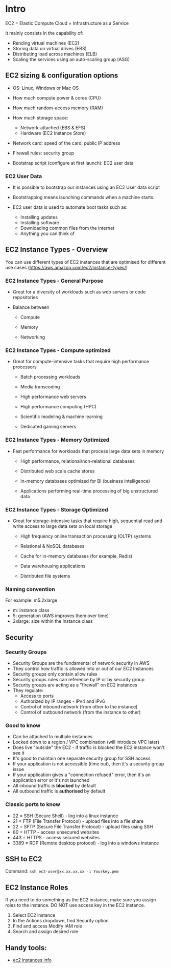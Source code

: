 # Intro

EC2 = Elastic Compute Cloud = Infrastructure as a Service

It mainly consists in the capability of:

- Rending virtual machines (EC2)
- Storing data on virtual drives (EBS)
- Distributing load across machines (ELB)
- Scaling the services using an auto-scaling group (ASG)

## EC2 sizing & configuration options

- OS: Linux, Windows or Mac OS
- How much compute power & cores (CPU)
- How much random-access memory (RAM)
- How much storage space:

  - Network-attached (EBS & EFS)
  - Hardware (EC2 Instance Store)

- Network card: speed of the card, public IP address
- Firewall rules: security group
- Bootstrap script (configure at first launch): EC2 user data

### EC2 User Data

- It is possible to bootstrap our instances using an EC2 User data script
- Bootstrapping means launching commands when a machine starts.
- EC2 user data is used to automate boot tasks such as:

  - Installing updates
  - Installing software
  - Downloading common files from the internet
  - Anything you can think of

## EC2 Instance Types - Overview

You can use different types of EC2 instances that are optimised for different use cases (https://aws.amazon.com/ec2/instance-types/)

### EC2 Instance Types - General Purpose

- Great for a diversity of workloads such as web servers or code repositories
- Balance between

  - Compute

  - Memory

  - Networking

### EC2 Instance Types - Compute optimized

- Great for compute-intensive tasks that require high performance processors

  - Batch processing workloads

  - Media transcoding

  - High performance web servers

  - High performance computing (HPC)

  - Scientific modeling & machine learning

  - Dedicated gaming servers

### EC2 Instance Types - Memory Optimized

- Fast performance for workloads that process large data sets in memory

  - High performance, relational/non-relational databases

  - Distributed web scale cache stores

  - In-memory databases optimized for BI (business intelligence)

  - Applications performing real-time processing of big unstructured data

### EC2 Instance Types - Storage Optimized

- Great for storage-intensive tasks that require high, sequential read and write access to large data sets on local storage

  - High frequency online transaction processing (OLTP) systems

  - Relational & NoSQL databases

  - Cache for in-memory databases (for example, Redis)

  - Data warehousing applications

  - Distributed file systems

### Naming convention

For example: m5.2xlarge

- m: instance class
- 5: generation (AWS improves them over time)
- 2xlarge: size within the instance class

## Security

### Security Groups

- Security Groups are the fundamental of network security in AWS
- They control how traffic is allowed into or out of our EC2 Instances
- Security groups only contain allow rules
- Security groups rules can reference by IP or by security group
- Security groups are acting as a "firewall" on EC2 instances
- They regulate:
  - Access to ports
  - Authorized by IP ranges - IPv4 and IPv6
  - Control of inbound network (from other to the instance)
  - Control of outbound network (from the instance to other)

### Good to know

- Can be attached to multiple instances
- Locked down to a region / VPC combination (will introduce VPC later)
- Does live "outside" the EC2 - if traffic is blocked the EC2 instance won't see it
- It's good to maintain one separate security group for SSH access
- If your application is not accessible (time out), then it's a security group issue
- If your application gives a "connection refused" error, then it's an application error or it's not launched
- All inbound traffic is **blocked** by default
- All outbound traffic is **authorised** by default

### Classic ports to know

- 22 = SSH (Secure Shell) - log into a linux instance
- 21 = FTP (File Transfer Protocol) - upload files into a file share
- 22 = SFTP (Secure File Transfer Protocol) - upload files using SSH
- 80 = HTTP - access unsecured websites
- 443 = HTTPS - access secured websites
- 3389 = RDP (Remote desktop protocol) - log into a windows instance

## SSH to EC2

Command: `ssh ec2-user@xx.xx.xx.xx -i Yourkey.pem`

## EC2 Instance Roles

If you need to do something as the EC2 instance, make sure you assign roles to the instance. DO NOT use access key in the EC2 instance.

1. Select EC2 instance
2. In the Actions dropdown, find Security option
3. Find and access Modify IAM role
4. Search and assign desired role

## Handy tools:

- [ec2 instances info](https://instances.vantage.sh/)
